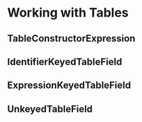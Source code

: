 # Working with Tables

## TableConstructorExpression

## IdentifierKeyedTableField

## ExpressionKeyedTableField

## UnkeyedTableField
